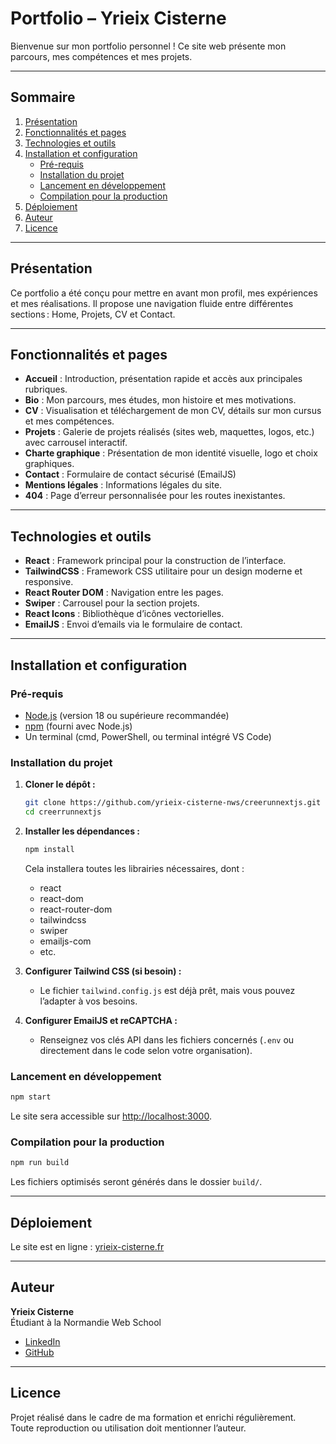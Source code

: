 # Portfolio – Yrieix Cisterne

Bienvenue sur mon portfolio personnel ! Ce site web présente mon parcours, mes compétences et mes projets.

---

## Sommaire

1. [Présentation](#présentation)
2. [Fonctionnalités et pages](#fonctionnalités-et-pages)
3. [Technologies et outils](#technologies-et-outils)
4. [Installation et configuration](#installation-et-configuration)
   - [Pré-requis](#pré-requis)
   - [Installation du projet](#installation-du-projet)
   - [Lancement en développement](#lancement-en-développement)
   - [Compilation pour la production](#compilation-pour-la-production)
5. [Déploiement](#déploiement)
6. [Auteur](#auteur)
7. [Licence](#licence)

---

## Présentation

Ce portfolio a été conçu pour mettre en avant mon profil, mes expériences et mes réalisations. Il propose une navigation fluide entre différentes sections : Home, Projets, CV et Contact.

---

## Fonctionnalités et pages

- **Accueil** : Introduction, présentation rapide et accès aux principales rubriques.
- **Bio** : Mon parcours, mes études, mon histoire et mes motivations.
- **CV** : Visualisation et téléchargement de mon CV, détails sur mon cursus et mes compétences.
- **Projets** : Galerie de projets réalisés (sites web, maquettes, logos, etc.) avec carrousel interactif.
- **Charte graphique** : Présentation de mon identité visuelle, logo et choix graphiques.
- **Contact** : Formulaire de contact sécurisé (EmailJS)
- **Mentions légales** : Informations légales du site.
- **404** : Page d’erreur personnalisée pour les routes inexistantes.

---

## Technologies et outils

- **React** : Framework principal pour la construction de l’interface.
- **TailwindCSS** : Framework CSS utilitaire pour un design moderne et responsive.
- **React Router DOM** : Navigation entre les pages.
- **Swiper** : Carrousel pour la section projets.
- **React Icons** : Bibliothèque d’icônes vectorielles.
- **EmailJS** : Envoi d’emails via le formulaire de contact.

---

## Installation et configuration

### Pré-requis

- [Node.js](https://nodejs.org/) (version 18 ou supérieure recommandée)
- [npm](https://www.npmjs.com/) (fourni avec Node.js)
- Un terminal (cmd, PowerShell, ou terminal intégré VS Code)

### Installation du projet

1. **Cloner le dépôt :**
   ```sh
   git clone https://github.com/yrieix-cisterne-nws/creerunnextjs.git
   cd creerrunnextjs
   ```

2. **Installer les dépendances :**
   ```sh
   npm install
   ```

   Cela installera toutes les librairies nécessaires, dont :
   - react
   - react-dom
   - react-router-dom
   - tailwindcss
   - swiper
   - emailjs-com
   - etc.

3. **Configurer Tailwind CSS (si besoin) :**
   - Le fichier `tailwind.config.js` est déjà prêt, mais vous pouvez l’adapter à vos besoins.

4. **Configurer EmailJS et reCAPTCHA :**
   - Renseignez vos clés API dans les fichiers concernés (`.env` ou directement dans le code selon votre organisation).

### Lancement en développement

```sh
npm start
```
Le site sera accessible sur [http://localhost:3000](http://localhost:3000).

### Compilation pour la production

```sh
npm run build
```
Les fichiers optimisés seront générés dans le dossier `build/`.

---

## Déploiement


Le site est en ligne : [yrieix-cisterne.fr](https://yrieix-cisterne.fr)

---

## Auteur

**Yrieix Cisterne**  
Étudiant à la Normandie Web School 

- [LinkedIn](https://www.linkedin.com/in/yrieix-cisterne)
- [GitHub](https://github.com/yrieix-cisterne-nws)

---

## Licence

Projet réalisé dans le cadre de ma formation et enrichi régulièrement.  
Toute reproduction ou utilisation doit mentionner l’auteur.